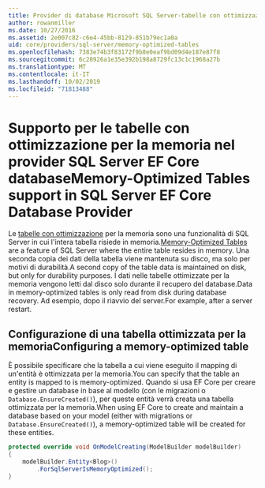 ```yaml
---
title: Provider di database Microsoft SQL Server-tabelle con ottimizzazione per la memoria-EF Core
author: rowanmiller
ms.date: 10/27/2016
ms.assetid: 2e007c82-c6e4-45bb-8129-851b79ec1a0a
uid: core/providers/sql-server/memory-optimized-tables
ms.openlocfilehash: 7383e74b3f83172f9b8e0eaf9bd09d4e187e87f8
ms.sourcegitcommit: 6c28926a1e35e392b198a8729fc13c1c1968a27b
ms.translationtype: MT
ms.contentlocale: it-IT
ms.lasthandoff: 10/02/2019
ms.locfileid: "71813488"
---
```

# <a name="memory-optimized-tables-support-in-sql-server-ef-core-database-provider"></a><span data-ttu-id="7a5cf-102">Supporto per le tabelle con ottimizzazione per la memoria nel provider SQL Server EF Core database</span><span class="sxs-lookup"><span data-stu-id="7a5cf-102">Memory-Optimized Tables support in SQL Server EF Core Database Provider</span></span>

<span data-ttu-id="7a5cf-103">Le [tabelle con ottimizzazione](https://docs.microsoft.com/sql/relational-databases/in-memory-oltp/memory-optimized-tables) per la memoria sono una funzionalità di SQL Server in cui l'intera tabella risiede in memoria.</span><span class="sxs-lookup"><span data-stu-id="7a5cf-103">[Memory-Optimized Tables](https://docs.microsoft.com/sql/relational-databases/in-memory-oltp/memory-optimized-tables) are a feature of SQL Server where the entire table resides in memory.</span></span> <span data-ttu-id="7a5cf-104">Una seconda copia dei dati della tabella viene mantenuta su disco, ma solo per motivi di durabilità.</span><span class="sxs-lookup"><span data-stu-id="7a5cf-104">A second copy of the table data is maintained on disk, but only for durability purposes.</span></span> <span data-ttu-id="7a5cf-105">I dati nelle tabelle ottimizzate per la memoria vengono letti dal disco solo durante il recupero del database.</span><span class="sxs-lookup"><span data-stu-id="7a5cf-105">Data in memory-optimized tables is only read from disk during database recovery.</span></span> <span data-ttu-id="7a5cf-106">Ad esempio, dopo il riavvio del server.</span><span class="sxs-lookup"><span data-stu-id="7a5cf-106">For example, after a server restart.</span></span>

## <a name="configuring-a-memory-optimized-table"></a><span data-ttu-id="7a5cf-107">Configurazione di una tabella ottimizzata per la memoria</span><span class="sxs-lookup"><span data-stu-id="7a5cf-107">Configuring a memory-optimized table</span></span>

<span data-ttu-id="7a5cf-108">È possibile specificare che la tabella a cui viene eseguito il mapping di un'entità è ottimizzata per la memoria.</span><span class="sxs-lookup"><span data-stu-id="7a5cf-108">You can specify that the table an entity is mapped to is memory-optimized.</span></span> <span data-ttu-id="7a5cf-109">Quando si usa EF Core per creare e gestire un database in base al modello (con le migrazioni o `Database.EnsureCreated()`), per queste entità verrà creata una tabella ottimizzata per la memoria.</span><span class="sxs-lookup"><span data-stu-id="7a5cf-109">When using EF Core to create and maintain a database based on your model (either with migrations or `Database.EnsureCreated()`), a memory-optimized table will be created for these entities.</span></span>

``` csharp
protected override void OnModelCreating(ModelBuilder modelBuilder)
{
    modelBuilder.Entity<Blog>()
        .ForSqlServerIsMemoryOptimized();
}
```
